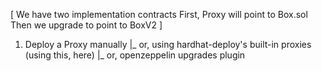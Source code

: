 [ We have two implementation contracts
 First, Proxy will point to Box.sol
 Then we upgrade to point to BoxV2 ]

1. Deploy a Proxy manually
    |_ or, using hardhat-deploy's built-in proxies (using this, here)
    |_ or, openzeppelin upgrades plugin